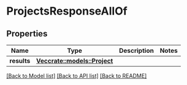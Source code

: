 # ProjectsResponseAllOf

## Properties

Name | Type | Description | Notes
------------ | ------------- | ------------- | -------------
**results** | [**Vec<crate::models::Project>**](Project.md) |  | 

[[Back to Model list]](../README.md#documentation-for-models) [[Back to API list]](../README.md#documentation-for-api-endpoints) [[Back to README]](../README.md)


